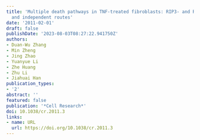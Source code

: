 ```yaml
---
title: 'Multiple death pathways in TNF-treated fibroblasts: RIP3- and RIP1-dependent
  and independent routes'
date: '2011-02-01'
draft: false
publishDate: '2023-08-03T08:27:22.941750Z'
authors:
- Duan-Wu Zhang
- Min Zheng
- Jing Zhao
- Yuanyue Li
- Zhe Huang
- Zhu Li
- Jiahuai Han
publication_types:
- '2'
abstract: ''
featured: false
publication: '*Cell Research*'
doi: 10.1038/cr.2011.3
links:
- name: URL
  url: https://doi.org/10.1038/cr.2011.3
---
```


